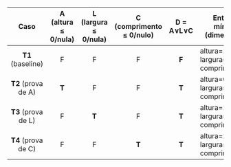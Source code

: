 |         Caso        | A (altura ≤ 0/nula) | L (largura ≤ 0/nula) | C (comprimento ≤ 0/nulo) | D = A∨L∨C | Entrada mínima (dimensões)          | Resultado esperado                                   |
| :-----------------: | :-----------------: | :------------------: | :----------------------: | :-------: | ----------------------------------- | ---------------------------------------------------- |
|  **T1** (baseline)  |          F          |           F          |             F            |   **F**   | altura=10, largura=5, comprimento=5 | **Não lança** exceção                                |
| **T2** (prova de A) |        **T**        |           F          |             F            |   **T**   | altura=0, largura=5, comprimento=5  | **Lança** IAE com `erro.produto.dimensoes.invalidas` |
| **T3** (prova de L) |          F          |         **T**        |             F            |   **T**   | altura=10, largura=0, comprimento=5 | **Lança** IAE com `erro.produto.dimensoes.invalidas` |
| **T4** (prova de C) |          F          |           F          |           **T**          |   **T**   | altura=10, largura=5, comprimento=0 | **Lança** IAE com `erro.produto.dimensoes.invalidas` |

